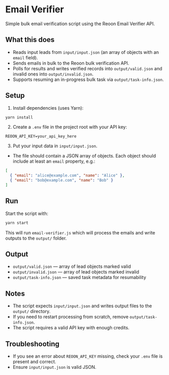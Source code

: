 # Email Verifier

Simple bulk email verification script using the Reoon Email Verifier API.

## What this does

- Reads input leads from `input/input.json` (an array of objects with an `email` field).
- Sends emails in bulk to the Reoon bulk verification API.
- Polls for results and writes verified records into `output/valid.json` and invalid ones into `output/invalid.json`.
- Supports resuming an in-progress bulk task via `output/task-info.json`.

## Setup

1. Install dependencies (uses Yarn):

```bash
yarn install
```

2. Create a `.env` file in the project root with your API key:

```env
REOON_API_KEY=your_api_key_here
```

3. Put your input data in `input/input.json`.

- The file should contain a JSON array of objects. Each object should include at least an `email` property, e.g.:

```json
[
  { "email": "alice@example.com", "name": "Alice" },
  { "email": "bob@example.com", "name": "Bob" }
]
```

## Run

Start the script with:

```bash
yarn start
```

This will run `email-verifier.js` which will process the emails and write outputs to the `output/` folder.

## Output

- `output/valid.json` — array of lead objects marked valid
- `output/invalid.json` — array of lead objects marked invalid
- `output/task-info.json` — saved task metadata for resumability

## Notes

- The script expects `input/input.json` and writes output files to the `output/` directory.
- If you need to restart processing from scratch, remove `output/task-info.json`.
- The script requires a valid API key with enough credits.

## Troubleshooting

- If you see an error about `REOON_API_KEY` missing, check your `.env` file is present and correct.
- Ensure `input/input.json` is valid JSON.
